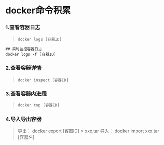 # docker命令积累

### 1.查看容器日志

> `docker logs [容器ID]`

    ## 实时监控容器日志
    docker logs -f [容器ID]


### 2.查看容器详情

> `docker inspect [容器ID]`


### 3.查看容器内进程

> `docker top [容器ID]`

### 4.导入导出容器

> 导出： docker export [容器ID] > xxx.tar
> 导入： docker import xxx.tar [容器名]